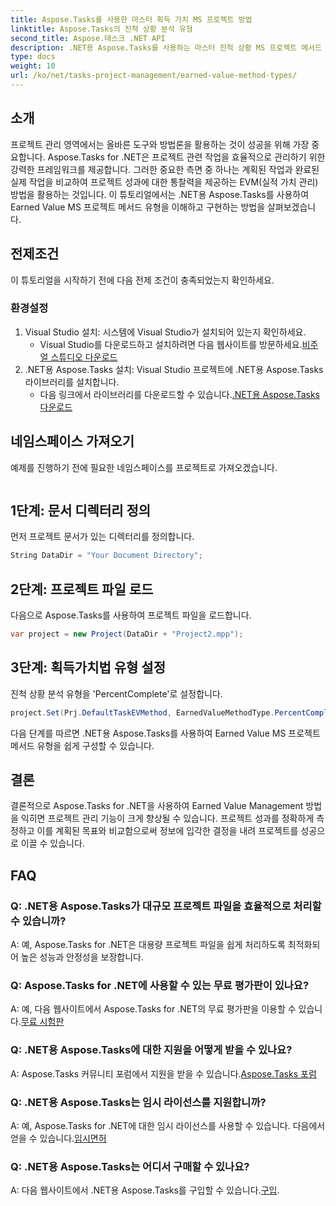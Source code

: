 ```yaml
---
title: Aspose.Tasks를 사용한 마스터 획득 가치 MS 프로젝트 방법
linktitle: Aspose.Tasks의 진척 상황 분석 유형
second_title: Aspose.태스크 .NET API
description: .NET용 Aspose.Tasks를 사용하는 마스터 진척 상황 MS 프로젝트 메서드 유형. 손쉽게 프로젝트 관리 효율성을 향상하세요.
type: docs
weight: 10
url: /ko/net/tasks-project-management/earned-value-method-types/
---
```

## 소개
프로젝트 관리 영역에서는 올바른 도구와 방법론을 활용하는 것이 성공을 위해 가장 중요합니다. Aspose.Tasks for .NET은 프로젝트 관련 작업을 효율적으로 관리하기 위한 강력한 프레임워크를 제공합니다. 그러한 중요한 측면 중 하나는 계획된 작업과 완료된 실제 작업을 비교하여 프로젝트 성과에 대한 통찰력을 제공하는 EVM(실적 가치 관리) 방법을 활용하는 것입니다. 이 튜토리얼에서는 .NET용 Aspose.Tasks를 사용하여 Earned Value MS 프로젝트 메서드 유형을 이해하고 구현하는 방법을 살펴보겠습니다.
## 전제조건
이 튜토리얼을 시작하기 전에 다음 전제 조건이 충족되었는지 확인하세요.
### 환경설정
1. Visual Studio 설치: 시스템에 Visual Studio가 설치되어 있는지 확인하세요.
   -  Visual Studio를 다운로드하고 설치하려면 다음 웹사이트를 방문하세요.[비주얼 스튜디오 다운로드](https://visualstudio.microsoft.com/downloads/)
2. .NET용 Aspose.Tasks 설치: Visual Studio 프로젝트에 .NET용 Aspose.Tasks 라이브러리를 설치합니다.
   -  다음 링크에서 라이브러리를 다운로드할 수 있습니다.[.NET용 Aspose.Tasks 다운로드](https://releases.aspose.com/tasks/net/)

## 네임스페이스 가져오기
예제를 진행하기 전에 필요한 네임스페이스를 프로젝트로 가져오겠습니다.
```csharp

```

## 1단계: 문서 디렉터리 정의
먼저 프로젝트 문서가 있는 디렉터리를 정의합니다.
```csharp
String DataDir = "Your Document Directory";
```
## 2단계: 프로젝트 파일 로드
다음으로 Aspose.Tasks를 사용하여 프로젝트 파일을 로드합니다.
```csharp
var project = new Project(DataDir + "Project2.mpp");
```
## 3단계: 획득가치법 유형 설정
진척 상황 분석 유형을 'PercentComplete'로 설정합니다.
```csharp
project.Set(Prj.DefaultTaskEVMethod, EarnedValueMethodType.PercentComplete);
```
다음 단계를 따르면 .NET용 Aspose.Tasks를 사용하여 Earned Value MS 프로젝트 메서드 유형을 쉽게 구성할 수 있습니다.

## 결론
결론적으로 Aspose.Tasks for .NET을 사용하여 Earned Value Management 방법을 익히면 프로젝트 관리 기능이 크게 향상될 수 있습니다. 프로젝트 성과를 정확하게 측정하고 이를 계획된 목표와 비교함으로써 정보에 입각한 결정을 내려 프로젝트를 성공으로 이끌 수 있습니다.
## FAQ
### Q: .NET용 Aspose.Tasks가 대규모 프로젝트 파일을 효율적으로 처리할 수 있습니까?
A: 예, Aspose.Tasks for .NET은 대용량 프로젝트 파일을 쉽게 처리하도록 최적화되어 높은 성능과 안정성을 보장합니다.
### Q: Aspose.Tasks for .NET에 사용할 수 있는 무료 평가판이 있나요?
A: 예, 다음 웹사이트에서 Aspose.Tasks for .NET의 무료 평가판을 이용할 수 있습니다.[무료 시험판](https://releases.aspose.com/)
### Q: .NET용 Aspose.Tasks에 대한 지원을 어떻게 받을 수 있나요?
 A: Aspose.Tasks 커뮤니티 포럼에서 지원을 받을 수 있습니다.[Aspose.Tasks 포럼](https://forum.aspose.com/c/tasks/15)
### Q: .NET용 Aspose.Tasks는 임시 라이선스를 지원합니까?
 A: 예, Aspose.Tasks for .NET에 대한 임시 라이선스를 사용할 수 있습니다. 다음에서 얻을 수 있습니다.[임시면허](https://purchase.aspose.com/temporary-license/)
### Q: .NET용 Aspose.Tasks는 어디서 구매할 수 있나요?
 A: 다음 웹사이트에서 .NET용 Aspose.Tasks를 구입할 수 있습니다.[구입](https://purchase.aspose.com/buy).
